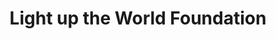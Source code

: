 ---
title: Light up the World Foundation
description: 
bg_image: images/about/202021-group-council-1-banner.jpg
logo: images/teams/lutw/lutw.png
layout: team
subtitle: 
president:
  name: Murray Lytle
  title: Executive Director
  bio_img: "/images/teams/team-1.jpg"
  email: lutw@lutw.org
social:
  website: 'http://lutw.org/'
  facebook: ''
  twitter: ''
  instagram: ''
  linkedin: ''
  youtube: ''
draft: true

---